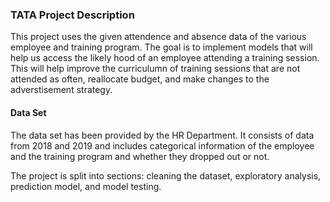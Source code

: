 ### TATA Project Description

This project uses the given attendence and absence data of the various employee and training program. The goal is to implement models that will help us access the likely hood of an employee attending a training session. This will help improve the curriculumn of training sessions that are not attended as often, reallocate budget, and make changes to the adverstisement strategy.  

#### Data Set
The data set has been provided by the HR Department. It consists of data from 2018 and 2019 and includes categorical information of the employee and the training program and whether they dropped out or not. 

The project is split into sections: cleaning the dataset, exploratory analysis, prediction model, and model testing. 
